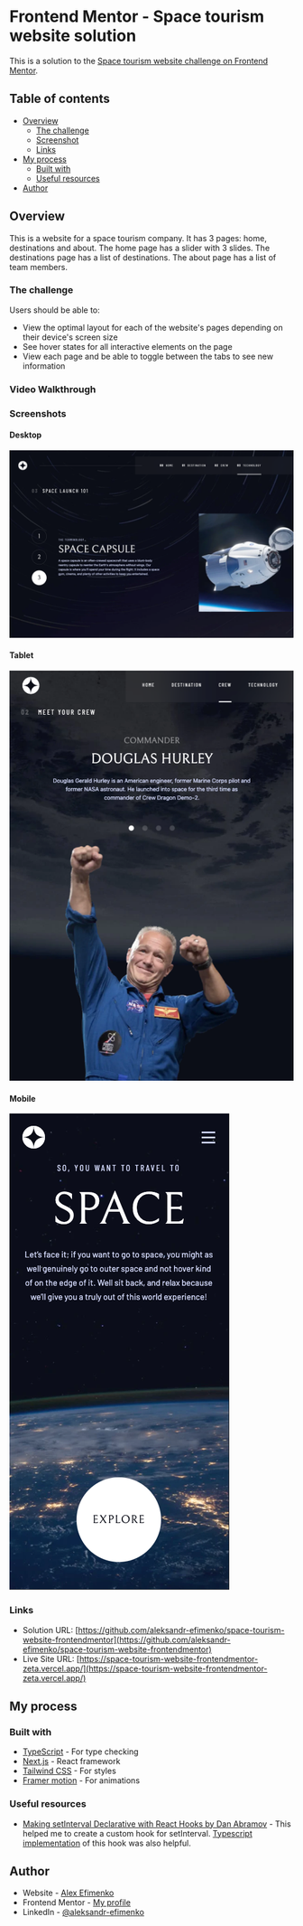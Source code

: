 # Frontend Mentor - Space tourism website solution

This is a solution to the [Space tourism website challenge on Frontend Mentor](https://www.frontendmentor.io/challenges/space-tourism-multipage-website-gRWj1URZ3).

## Table of contents

- [Overview](#overview)
  - [The challenge](#the-challenge)
  - [Screenshot](#screenshot)
  - [Links](#links)
- [My process](#my-process)
  - [Built with](#built-with)
  - [Useful resources](#useful-resources)
- [Author](#author)

## Overview

This is a website for a space tourism company. It has 3 pages: home, destinations and about. The home page has a slider with 3 slides. The destinations page has a list of destinations. The about page has a list of team members.

### The challenge

Users should be able to:

- View the optimal layout for each of the website's pages depending on their device's screen size
- See hover states for all interactive elements on the page
- View each page and be able to toggle between the tabs to see new information

### Video Walkthrough

### Screenshots

#### Desktop

![Design prevew for the desktop version](/public/about/screenshot_desktop.png)

#### Tablet

![Design prevew for the tablet version](/public/about/screenshot_tablet.png)

#### Mobile

![Design prevew for the mobile version](/public/about/screenshot_mobile.png)

### Links

- Solution URL: [https://github.com/aleksandr-efimenko/space-tourism-website-frontendmentor](https://github.com/aleksandr-efimenko/space-tourism-website-frontendmentor)
- Live Site URL: [https://space-tourism-website-frontendmentor-zeta.vercel.app/](https://space-tourism-website-frontendmentor-zeta.vercel.app/)

## My process

### Built with

- [TypeScript](https://www.typescriptlang.org/) - For type checking
- [Next.js](https://nextjs.org/) - React framework
- [Tailwind CSS](https://tailwindcss.com/) - For styles
- [Framer motion](https://www.framer.com/motion/) - For animations

### Useful resources

- [Making setInterval Declarative with React Hooks by Dan Abramov](https://overreacted.io/making-setinterval-declarative-with-react-hooks/) - This helped me to create a custom hook for setInterval.
  [Typescript implementation](https://usehooks-ts.com/react-hook/use-interval) of this hook was also helpful.

## Author

- Website - [Alex Efimenko](https://alexefimenko.com/)
- Frontend Mentor - [My profile](https://www.frontendmentor.io/profile/androidblog)
- LinkedIn - [@aleksandr-efimenko](https://www.linkedin.com/in/aleksandr-efimenko/)
